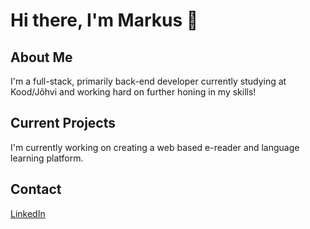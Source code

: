 # Hi there, I'm Markus 👋

## About Me

I'm a full-stack, primarily back-end developer currently studying at Kood/Jõhvi and working hard on further honing in my skills!

## Current Projects

I'm currently working on creating a web based e-reader and language learning platform.

## Contact

[LinkedIn](www.linkedin.com/in/markus-r-18160a29a)

<!--
**Pastoro/Pastoro** is a ✨ _special_ ✨ repository because its `README.md` (this file) appears on your GitHub profile.

Here are some ideas to get you started:

- 🔭 I’m currently working on ...
- 🌱 I’m currently learning ...
- 👯 I’m looking to collaborate on ...
- 🤔 I’m looking for help with ...
- 💬 Ask me about ...
- 📫 How to reach me: ...
- 😄 Pronouns: ...
- ⚡ Fun fact: ...
-->

